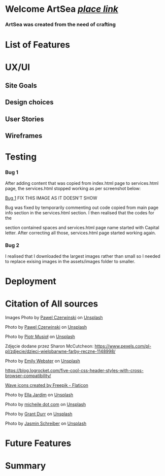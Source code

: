 # Welcome ArtSea [*place link*](ArtSea) 
### ArtSea was created from the need of crafting 

# List of Features

# UX/UI

## Site Goals
## Design choices
## User Stories
## Wireframes

# Testing

### Bug 1
After adding content that was copied from index.html page to  services.html page, the services.html stopped working as per screenshot below:

<a href="/assets/images/bug1.png">Bug 1</a> FIX THIS IMAGE AS IT DOESN'T SHOW

Bug was fixed by temporarily commenting out code copied from main page info section in the services.html section. I then realised that the codes for the <nav></nav> section contained spaces and services.html page name started with Capital letter. After correcting all those, services.html page started working again.

### Bug 2 

I realised that I downloaded the largest images rather than small so I needed to replace exising images in the assets/images folder to smaller.

# Deployment

# Citation of All sources
Images Photo by <a href="https://unsplash.com/@pawel_czerwinski?utm_source=unsplash&utm_medium=referral&utm_content=creditCopyText">Pawel Czerwinski</a> on <a href="https://unsplash.com/s/photos/wave-art?utm_source=unsplash&utm_medium=referral&utm_content=creditCopyText">Unsplash</a>

Photo by <a href="https://unsplash.com/@pawel_czerwinski?utm_source=unsplash&utm_medium=referral&utm_content=creditCopyText">Pawel Czerwinski</a> on <a href="https://unsplash.com/s/photos/wave-art?utm_source=unsplash&utm_medium=referral&utm_content=creditCopyText">Unsplash</a>

Photo by <a href="https://unsplash.com/@szamanm?utm_source=unsplash&utm_medium=referral&utm_content=creditCopyText">Piotr Musioł</a> on <a href="https://unsplash.com/s/photos/wall-drawing?utm_source=unsplash&utm_medium=referral&utm_content=creditCopyText">Unsplash</a>

Zdjęcie dodane przez Sharon McCutcheon: https://www.pexels.com/pl-pl/zdjecie/dzieci-wielobarwne-farby-reczne-1148998/ 

Photo by <a href="https://unsplash.com/@emily_webster?utm_source=unsplash&utm_medium=referral&utm_content=creditCopyText">Emily Webster</a> on <a href="https://unsplash.com/s/photos/crafting-people?utm_source=unsplash&utm_medium=referral&utm_content=creditCopyText">Unsplash</a>

https://blog.logrocket.com/five-cool-css-header-styles-with-cross-browser-compatibility/ 

<a href="https://www.flaticon.com/free-icons/wave" title="wave icons">Wave icons created by Freepik - Flaticon</a>

Photo by <a href="https://unsplash.com/@daniellajardim?utm_source=unsplash&utm_medium=referral&utm_content=creditCopyText">Ella Jardim</a> on <a href="https://unsplash.com/s/photos/crafting?utm_source=unsplash&utm_medium=referral&utm_content=creditCopyText">Unsplash</a>

Photo by <a href="https://unsplash.com/@micheile?utm_source=unsplash&utm_medium=referral&utm_content=creditCopyText">micheile dot com</a> on <a href="https://unsplash.com/s/photos/crafting?utm_source=unsplash&utm_medium=referral&utm_content=creditCopyText">Unsplash</a>

Photo by <a href="https://unsplash.com/@grant_durr?utm_source=unsplash&utm_medium=referral&utm_content=creditCopyText">Grant Durr</a> on <a href="https://unsplash.com/s/photos/clay-painting?utm_source=unsplash&utm_medium=referral&utm_content=creditCopyText">Unsplash</a>

Photo by <a href="https://unsplash.com/@lavievagabonde?utm_source=unsplash&utm_medium=referral&utm_content=creditCopyText">Jasmin Schreiber</a> on <a href="https://unsplash.com/s/photos/crafting?utm_source=unsplash&utm_medium=referral&utm_content=creditCopyText">Unsplash</a>
  
  

# Future Features

# Summary